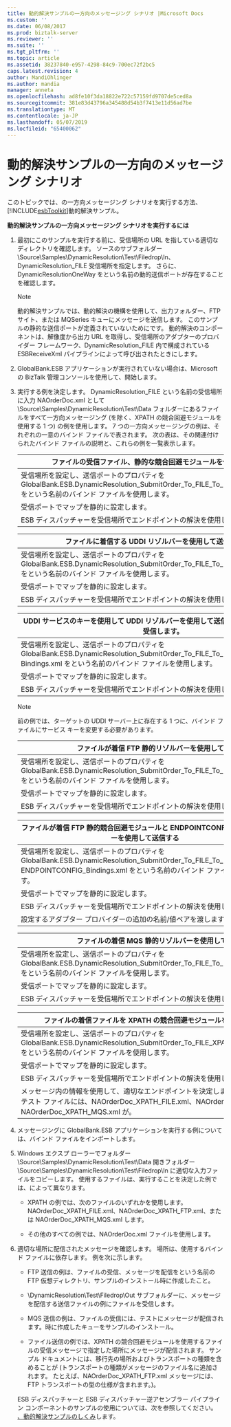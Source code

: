 ```yaml
---
title: 動的解決サンプルの一方向のメッセージング シナリオ |Microsoft Docs
ms.custom: ''
ms.date: 06/08/2017
ms.prod: biztalk-server
ms.reviewer: ''
ms.suite: ''
ms.tgt_pltfrm: ''
ms.topic: article
ms.assetid: 38237840-e957-4298-84c9-700ec72f2bc5
caps.latest.revision: 4
author: MandiOhlinger
ms.author: mandia
manager: anneta
ms.openlocfilehash: ad8fe10f3da18822e722c57159fd9707de5ced8a
ms.sourcegitcommit: 381e83d43796a345488d54b3f7413e11d56ad7be
ms.translationtype: MT
ms.contentlocale: ja-JP
ms.lasthandoff: 05/07/2019
ms.locfileid: "65400062"
---
```

# <a name="one-way-messaging-scenarios-for-the-dynamic-resolution-sample"></a>動的解決サンプルの一方向のメッセージング シナリオ
このトピックでは、の一方向メッセージング シナリオを実行する方法、[!INCLUDE[esbToolkit](../includes/esbtoolkit-md.md)]動的解決サンプル。  

 **動的解決サンプルの一方向メッセージング シナリオを実行するには**  

1. 最初にこのサンプルを実行する前に、受信場所の URL を指している適切なディレクトリを確認します。 ソースのサブフォルダー \Source\Samples\DynamicResolution\Test\Filedrop\In、DynamicResolution_FILE 受信場所を指定します。 さらに、DynamicResolutionOneWay をという名前の動的送信ポートが存在することを確認します。  

   > [!NOTE]
   >  動的解決サンプルでは、動的解決の機構を使用して、出力フォルダー、FTP サイト、または MQSeries キューにメッセージを送信します。 このサンプルの静的な送信ポートが定義されていないためにです。 動的解決のコンポーネントは、解像度から出力 URL を取得し、受信場所のアダプターのプロバイダー フレームワーク、DynamicResolution_FILE 内で構成されている ESBReceiveXml パイプラインによって呼び出されたときにします。  

2. GlobalBank.ESB アプリケーションが実行されていない場合は、Microsoft の BizTalk 管理コンソールを使用して、開始します。  

3. 実行する例を決定します。 DynamicResolution_FILE という名前の受信場所に入力 NAOrderDoc.xml として \Source\Samples\DynamicResolution\Test\Data フォルダーにあるファイルをすべて一方向メッセージング (を除く、XPATH の競合回避モジュールを使用する 1 つ) の例を使用します。 7 つの一方向メッセージングの例は、それぞれの一意のバインド ファイルで表されます。 次の表は、その関連付けられたバインド ファイルの説明と、これらの例を一覧表示します。  

   |ファイルの受信ファイル、静的な競合回避モジュールを使用して送信する|  
   |-------------------------------------------------------------|  
   |受信場所を設定し、送信ポートのプロパティを GlobalBank.ESB.DynamicResolution_SubmitOrder_To_FILE_To_FILE_STATIC_Bindings.xml をという名前のバインド ファイルを使用します。|  
   |受信ポートでマップを静的に設定します。|  
   |ESB ディスパッチャーを受信場所でエンドポイントの解決を使用します。|  

   |ファイルに着信する UDDI リゾルバーを使用して送信ファイル|  
   |-----------------------------------------------------------|  
   |受信場所を設定し、送信ポートのプロパティを GlobalBank.ESB.DynamicResolution_SubmitOrder_To_FILE_To_FILE_UDDI_Bindings.xml をという名前のバインド ファイルを使用します。|  
   |受信ポートでマップを静的に設定します。|  
   |ESB ディスパッチャーを受信場所でエンドポイントの解決を使用します。|  

   |UDDI サービスのキーを使用して UDDI リゾルバーを使用して送信ファイルへのファイルの受信します。|  
   |----------------------------------------------------------------------------|  
   |受信場所を設定し、送信ポートのプロパティを GlobalBank.ESB.DynamicResolution_SubmitOrder_To_FILE_To_FILE_UDDI_SERVICEKEY_ Bindings.xml をという名前のバインド ファイルを使用します。|  
   |受信ポートでマップを静的に設定します。|  
   |ESB ディスパッチャーを受信場所でエンドポイントの解決を使用します。|  

   > [!NOTE]
   >  前の例では、ターゲットの UDDI サーバー上に存在する 1 つに、バインド ファイルにサービス キーを変更する必要があります。  

   |ファイルが着信 FTP 静的リゾルバーを使用して送信する|  
   |------------------------------------------------------------|  
   |受信場所を設定し、送信ポートのプロパティを GlobalBank.ESB.DynamicResolution_SubmitOrder_To_FILE_To_FTP_STATIC_Bindings.xml をという名前のバインド ファイルを使用します。|  
   |受信ポートでマップを静的に設定します。|  
   |ESB ディスパッチャーを受信場所でエンドポイントの解決を使用します。|  

   |ファイルが着信 FTP 静的競合回避モジュールと ENDPOINTCONFIG パラメーターを使用して送信する|  
   |-----------------------------------------------------------------------------------------|  
   |受信場所を設定し、送信ポートのプロパティを GlobalBank.ESB.DynamicResolution_SubmitOrder_To_FILE_To_FTP_STATIC__ ENDPOINTCONFIG_Bindings.xml をという名前のバインド ファイルを使用します。|  
   |受信ポートでマップを静的に設定します。|  
   |ESB ディスパッチャーを受信場所でエンドポイントの解決を使用します。|  
   |設定するアダプター プロバイダーの追加の名前/値ペアを渡します。|  

   |ファイルの着信 MQS 静的リゾルバーを使用して送信する|  
   |------------------------------------------------------------|  
   |受信場所を設定し、送信ポートのプロパティを GlobalBank.ESB.DynamicResolution_SubmitOrder_To_FILE_To_MQS_STATIC_Bindings.xml をという名前のバインド ファイルを使用します。|  
   |受信ポートでマップを静的に設定します。|  
   |ESB ディスパッチャーを受信場所でエンドポイントの解決を使用します。|  

   |                                                                             ファイルの着信ファイルを XPATH の競合回避モジュールを使用して送信する                                                                             |
   |----------------------------------------------------------------------------------------------------------------------------------------------------------------------------------------------------------------|
   |                        受信場所を設定し、送信ポートのプロパティを GlobalBank.ESB.DynamicResolution_SubmitOrder_To_FILE_XPATH_STATIC_Bindings.xml をという名前のバインド ファイルを使用します。                        |
   |                                                                                 受信ポートでマップを静的に設定します。                                                                                  |
   |                                                                    ESB ディスパッチャーを受信場所でエンドポイントの解決を使用します。                                                                    |
   | メッセージ内の情報を使用して、適切なエンドポイントを決定します。 この例で使用できるテスト ファイルには、NAOrderDoc_XPATH_FILE.xml、NAOrderDoc_XPATH_FTP.xml、NAOrderDoc_XPATH_MQS.xml が。 |


4. メッセージングに GlobalBank.ESB アプリケーションを実行する例については、バインド ファイルをインポートします。  

5. Windows エクスプ ローラーでフォルダー \Source\Samples\DynamicResolution\Test\Data 開きフォルダー \Source\Samples\DynamicResolution\Test\Filedrop\In に適切な入力ファイルをコピーします。 使用するファイルは、実行することを決定した例では、によって異なります。  

   -   XPATH の例では、次のファイルのいずれかを使用します。NAOrderDoc_XPATH_FILE.xml、NAOrderDoc_XPATH_FTP.xml、または NAOrderDoc_XPATH_MQS.xml します。  

   -   その他のすべての例では、NAOrderDoc.xml ファイルを使用します。  

6. 適切な場所に配信されたメッセージを確認します。 場所は、使用するバインド ファイルに依存します。 例を次に示します。  

   -   FTP 送信の例は、ファイルの受信、メッセージを配信をという名前の FTP 仮想ディレクトリ、サンプルのインストール時に作成したこと。  

   -   \DynamicResolution\Test\Filedrop\Out サブフォルダーに、メッセージを配信する送信ファイルの例にファイルを受信します。  

   -   MQS 送信の例は、ファイルの受信には、テストにメッセージが配信されます。時に作成したキューをサンプルのインストール。  

   -   ファイル送信の例では、XPATH の競合回避モジュールを使用するファイルの受信メッセージで指定した場所にメッセージが配信されます。 サンプル ドキュメントには、移行先の場所およびトランスポートの種類を含めることが (トランスポートの種類がメッセージのファイル名に追加されます。 たとえば、NAOrderDoc_XPATH_FTP.xml メッセージには、FTP トランスポートの型の仕様が含まれます。)。  

   ESB ディスパッチャーと ESB ディスパッチャー逆アセンブラー パイプライン コンポーネントのサンプルの使用については、次を参照してください。 [、動的解決サンプルのしくみ](../esb-toolkit/how-the-dynamic-resolution-sample-works.md)します。